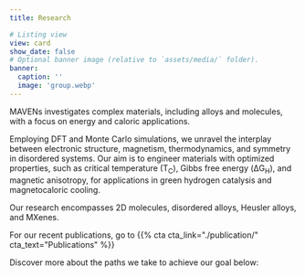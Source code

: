 ```yaml
---
title: Research

# Listing view
view: card
show_date: false
# Optional banner image (relative to `assets/media/` folder).
banner:
  caption: ''
  image: 'group.webp'
---
```

MAVENs investigates complex materials, including alloys and molecules, with a focus on energy and
caloric applications.

Employing DFT and Monte Carlo simulations, we unravel the interplay between
electronic structure, magnetism, thermodynamics, and symmetry in disordered systems. Our aim is to
engineer materials with optimized properties, such as critical temperature ($\mathsf{T_C}$), Gibbs
free energy ($\mathsf{\Delta G_H}$), and magnetic anisotropy, for applications in green hydrogen
catalysis and magnetocaloric cooling.

Our research encompasses 2D molecules, disordered alloys, Heusler alloys, and MXenes.

For our recent publications, go to {{% cta cta_link="./publication/" cta_text="Publications" %}}

Discover more about the paths we take to achieve our goal below:
